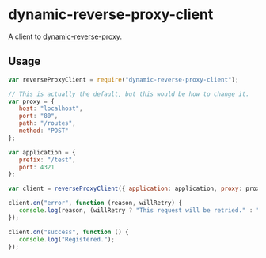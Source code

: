 # dynamic-reverse-proxy-client

A client to [dynamic-reverse-proxy](https://github.com/softek/dynamic-reverse-proxy). 

## Usage

```javascript
var reverseProxyClient = require("dynamic-reverse-proxy-client");

// This is actually the default, but this would be how to change it.
var proxy = {
   host: "localhost",
   port: "80",
   path: "/routes",
   method: "POST"
};

var application = {
   prefix: "/test",
   port: 4321
};

var client = reverseProxyClient({ application: application, proxy: proxy });

client.on("error", function (reason, willRetry) {
   console.log(reason, (willRetry ? "This request will be retried." : "This request will NOT be retried."));
});

client.on("success", function () {
   console.log("Registered.");
});
```